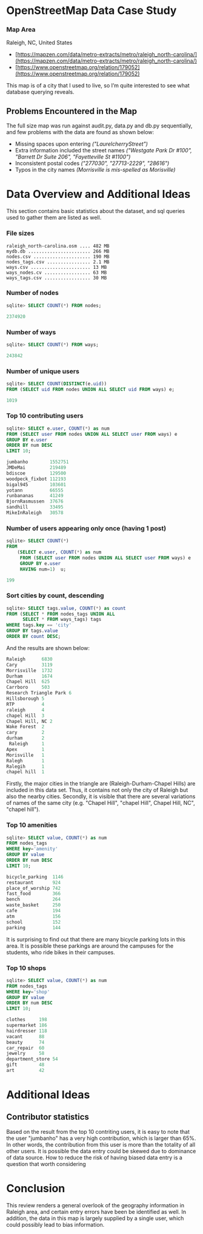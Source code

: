 # OpenStreetMap Data Case Study

### Map Area
Raleigh, NC, United States

- [https://mapzen.com/data/metro-extracts/metro/raleigh_north-carolina/](https://mapzen.com/data/metro-extracts/metro/raleigh_north-carolina/)
- [https://www.openstreetmap.org/relation/179052](https://www.openstreetmap.org/relation/179052)

This map is of a city that I used to live, so I’m quite interested to see what database querying reveals.

## Problems Encountered in the Map
The full size map was run against audit.py, data.py and db.py sequentially, and few problems with the data are found as shown below:

- Missing spaces upon entering *("LaurelcherryStreet")* 
- Extra information included the street names *("Westgate Park Dr #100", "Barrett Dr Suite 206", "Fayetteville St #1100")*
- Inconsistent postal codes *("277030", "27713-2229", "28616")*
- Typos in the city names *(Morrisville is mis-spelled as Morisville)*

# Data Overview and Additional Ideas
This section contains basic statistics about the dataset, and sql queries used to gather them are listed as well.

### File sizes
```
raleigh_north-carolina.osm .... 482 MB
mydb.db ....................... 266 MB
nodes.csv ..................... 190 MB
nodes_tags.csv ................ 2.1 MB
ways.csv ...................... 13 MB
ways_nodes.cv ................. 63 MB
ways_tags.csv ................. 30 MB
```  

### Number of nodes
```sql
sqlite> SELECT COUNT(*) FROM nodes;
```
```sql
2374920
```

### Number of ways
```sql
sqlite> SELECT COUNT(*) FROM ways;
```
```sql
243842
```

### Number of unique users
```sql
sqlite> SELECT COUNT(DISTINCT(e.uid))          
FROM (SELECT uid FROM nodes UNION ALL SELECT uid FROM ways) e;
```
```sql
1019
```

### Top 10 contributing users
```sql
sqlite> SELECT e.user, COUNT(*) as num
FROM (SELECT user FROM nodes UNION ALL SELECT user FROM ways) e
GROUP BY e.user
ORDER BY num DESC
LIMIT 10;
```
```sql
jumbanho        1552751
JMDeMai         219489
bdiscoe         129500
woodpeck_fixbot 112193
bigal945        103601
yotann          66555
runbananas      41249
BjornRasmussen  37676
sandhill        33495
MikeInRaleigh   30578
```

### Number of users appearing only once (having 1 post)
```sql
sqlite> SELECT COUNT(*)
FROM
    (SELECT e.user, COUNT(*) as num
     FROM (SELECT user FROM nodes UNION ALL SELECT user FROM ways) e
     GROUP BY e.user
     HAVING num=1)  u;
```

```sql
199
```

### Sort cities by count, descending
```sql
sqlite> SELECT tags.value, COUNT(*) as count
FROM (SELECT * FROM nodes_tags UNION ALL
      SELECT * FROM ways_tags) tags
WHERE tags.key == 'city'
GROUP BY tags.value
ORDER BY count DESC;
```
And the results are shown below:

```sql
Raleigh      6830
Cary         3119
Morrisville  1732
Durham       1674
Chapel Hill  625
Carrboro     503
Research Triangle Park 6
Hillsborough 5
RTP          4
raleigh      4
chapel Hill  3
Chapel Hill, NC 2
Wake Forest  2
cary         2
durham       2
 Raleigh     1
Apex         1
Morisville   1
Ralegh       1
Ralegih      1
chapel hill  1
```

Firstly, the major cities in the triangle are (Raleigh-Durham-Chapel Hills) are included in this data set. Thus, it contains not only the city of Raleigh but also the nearby cities. Secondly, it is visible that there are several variations of names of the same city (e.g. "Chapel Hill", "chapel Hill", Chapel Hill, NC", "chapel hill").

### Top 10 amenities

```sql
sqlite> SELECT value, COUNT(*) as num
FROM nodes_tags
WHERE key='amenity'
GROUP BY value
ORDER BY num DESC
LIMIT 10;
```

```sql
bicycle_parking  1146
restaurant       924
place_of_worship 742
fast_food        366
bench            264
waste_basket     250
cafe             194
atm              156
school           152
parking          144
```
It is surprising to find out that there are many bicycle parking lots in this area. It is possible these parkings are around the campuses for the students, who ride bikes in their campuses.

### Top 10 shops

```sql
sqlite> SELECT value, COUNT(*) as num
FROM nodes_tags
WHERE key='shop'
GROUP BY value
ORDER BY num DESC
LIMIT 10;
```

```sql
clothes     198
supermarket 186
hairdresser 118
vacant      88
beauty      74
car_repair  60
jewelry     58
department_store 54
gift        48
art         42
```

# Additional Ideas

## Contributor statistics
Based on the result from the top 10 contriting users, it is easy to note that the user "jumbanho" has a very high contribution, which is larger than 65%. In other words, the contribution from this user is more than the totality of all other users. It is possible the data entry could be skewed due to dominance of data source. How to reduce the risk of having biased data entry is a question that worth considering

# Conclusion
This review renders a general overlook of the geography information in Raleigh area, and certain entry errors have been be identified as well. In addition, the data in this map is largely supplied by a single user, which could possibly lead to bias information.

